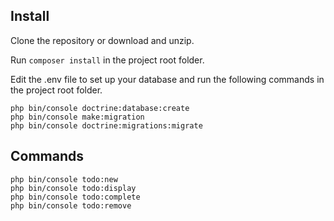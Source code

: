 ## Install

Clone the repository or download and unzip.

Run `composer install` in the project root folder.

Edit the .env file to set up your database and run the following commands in the project root folder.

`php bin/console doctrine:database:create`  
`php bin/console make:migration`  
`php bin/console doctrine:migrations:migrate`

## Commands

`php bin/console todo:new`  
`php bin/console todo:display`  
`php bin/console todo:complete`  
`php bin/console todo:remove`
